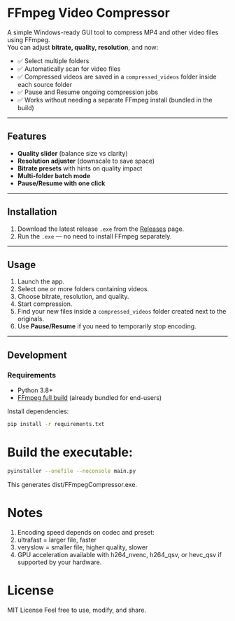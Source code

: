 # FFmpeg Video Compressor

A simple Windows-ready GUI tool to compress MP4 and other video files using FFmpeg.  
You can adjust **bitrate, quality, resolution**, and now:

- ✅ Select multiple folders  
- ✅ Automatically scan for video files  
- ✅ Compressed videos are saved in a `compressed_videos` folder inside each source folder  
- ✅ Pause and Resume ongoing compression jobs  
- ✅ Works without needing a separate FFmpeg install (bundled in the build)  

---

## Features
- **Quality slider** (balance size vs clarity)  
- **Resolution adjuster** (downscale to save space)  
- **Bitrate presets** with hints on quality impact  
- **Multi-folder batch mode**  
- **Pause/Resume with one click**  

---

## Installation
1. Download the latest release `.exe` from the [Releases](../../releases) page.  
2. Run the `.exe` — no need to install FFmpeg separately.  

---

## Usage
1. Launch the app.   
2. Select one or more folders containing videos.  
3. Choose bitrate, resolution, and quality.  
4. Start compression.  
5. Find your new files inside a `compressed_videos` folder created next to the originals.  
6. Use **Pause/Resume** if you need to temporarily stop encoding.  

---

## Development

### Requirements
- Python 3.8+  
- [FFmpeg full build](https://www.gyan.dev/ffmpeg/builds/) (already bundled for end-users)  

Install dependencies:
```bash
pip install -r requirements.txt
```

# Build the executable:
```bash
pyinstaller --onefile --noconsole main.py
```

This generates dist/FFmpegCompressor.exe.

# Notes
1. Encoding speed depends on codec and preset:
2. ultrafast = larger file, faster
3. veryslow = smaller file, higher quality, slower
4. GPU acceleration available with h264_nvenc, h264_qsv, or hevc_qsv if supported by your hardware.

# License
MIT License
Feel free to use, modify, and share.
